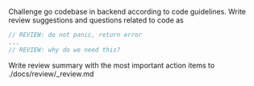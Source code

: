Challenge go codebase in backend according to code guidelines. Write review suggestions and questions related to code as

```go
// REVIEW: do not panic, return error
...
// REVIEW: why do we need this?
```

Write review summary with the most important action items to ./docs/review/<HEAD commit hash>_review.md
